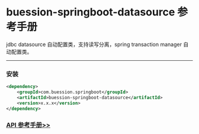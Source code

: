 # buession-springboot-datasource 参考手册


jdbc datasource 自动配置类，支持读写分离，spring transaction manager 自动配置类。


---


### 安装

```xml
<dependency>
    <groupId>com.buession.springboot</groupId>
    <artifactId>buession-springboot-datasource</artifactId>
    <version>x.x.x</version>
</dependency>
```


### [API 参考手册>>](https://javadoc.io/static/com.buession.springboot/buession-springboot-datasource/2.2.0/)